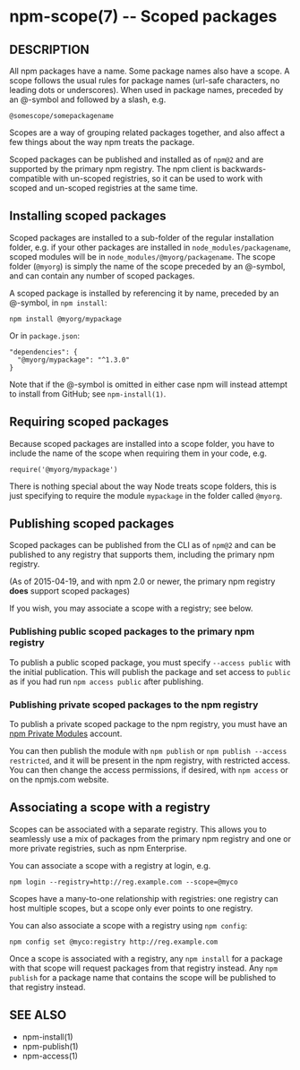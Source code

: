 npm-scope(7) -- Scoped packages
===============================

## DESCRIPTION

All npm packages have a name. Some package names also have a scope. A scope
follows the usual rules for package names (url-safe characters, no leading dots
or underscores). When used in package names, preceded by an @-symbol and
followed by a slash, e.g.

    @somescope/somepackagename

Scopes are a way of grouping related packages together, and also affect a few
things about the way npm treats the package.

Scoped packages can be published and installed as of `npm@2` and are supported
by the primary npm registry. The npm client is backwards-compatible with
un-scoped registries, so it can be used to work with scoped and un-scoped
registries at the same time.

## Installing scoped packages

Scoped packages are installed to a sub-folder of the regular installation
folder, e.g. if your other packages are installed in `node_modules/packagename`,
scoped modules will be in `node_modules/@myorg/packagename`. The scope folder
(`@myorg`) is simply the name of the scope preceded by an @-symbol, and can
contain any number of scoped packages.

A scoped package is installed by referencing it by name, preceded by an
@-symbol, in `npm install`:

    npm install @myorg/mypackage

Or in `package.json`:

    "dependencies": {
      "@myorg/mypackage": "^1.3.0"
    }

Note that if the @-symbol is omitted in either case npm will instead attempt to
install from GitHub; see `npm-install(1)`.

## Requiring scoped packages

Because scoped packages are installed into a scope folder, you have to
include the name of the scope when requiring them in your code, e.g.

    require('@myorg/mypackage')

There is nothing special about the way Node treats scope folders, this is
just specifying to require the module `mypackage` in the folder called `@myorg`.

## Publishing scoped packages

Scoped packages can be published from the CLI as of `npm@2` and can be
published to any registry that supports them, including the primary npm
registry.

(As of 2015-04-19, and with npm 2.0 or newer, the primary npm registry **does**
support scoped packages)

If you wish, you may associate a scope with a registry; see below.

### Publishing public scoped packages to the primary npm registry

To publish a public scoped package, you must specify `--access public` with
the initial publication.  This will publish the package and set access
to `public` as if you had run `npm access public` after publishing.

### Publishing private scoped packages to the npm registry

To publish a private scoped package to the npm registry, you must have
an [npm Private Modules](https://www.npmjs.com/private-modules)
account.

You can then publish the module with `npm publish` or `npm publish
--access restricted`, and it will be present in the npm registry, with
restricted access.  You can then change the access permissions, if
desired, with `npm access` or on the npmjs.com website.

## Associating a scope with a registry

Scopes can be associated with a separate registry. This allows you to
seamlessly use a mix of packages from the primary npm registry and one or more
private registries, such as npm Enterprise.

You can associate a scope with a registry at login, e.g.

    npm login --registry=http://reg.example.com --scope=@myco

Scopes have a many-to-one relationship with registries: one registry can
host multiple scopes, but a scope only ever points to one registry.

You can also associate a scope with a registry using `npm config`:

    npm config set @myco:registry http://reg.example.com

Once a scope is associated with a registry, any `npm install` for a package
with that scope will request packages from that registry instead. Any
`npm publish` for a package name that contains the scope will be published to
that registry instead.

## SEE ALSO

* npm-install(1)
* npm-publish(1)
* npm-access(1)
